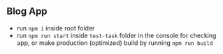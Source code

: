 
## Blog App
- run ```npm i``` inside root folder
- run ```npm run start``` inside ```test-task``` folder in the console for checking app, 
or make production (optimized) build by running ```npm run build``` 
